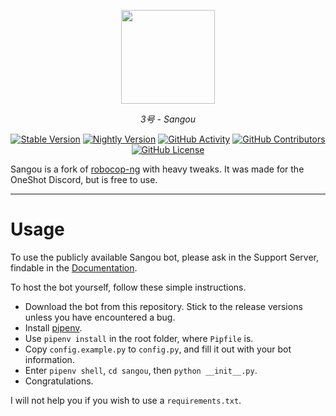 <p align="center">
    <a href="https://3gou.0ccu.lt"><picture><img width="150px" src="https://raw.githubusercontent.com/vrnavi/sangou/master/sangou/assets/sangou.png"></picture></a>
</p>
<p align="center"><i>3号 - Sangou</i></p>

<p align="center"><a href="https://github.com/vrnavi/sangou/releases/latest"><img alt="Stable Version" src="https://img.shields.io/badge/Stable-0.3.1-cyan?labelColor=black"></a> <a href="https://codeload.github.com/vrnavi/sangou/zip/refs/heads/master"><img alt="Nightly Version" src="https://img.shields.io/badge/Nightly-0.3.2-lightpink?labelColor=white"></a> <a href="https://github.com/vrnavi/sangou/commits/master/"><img alt="GitHub Activity" src="https://img.shields.io/github/commit-activity/w/vrnavi/sangou?logo=github&color=white&labelColor=black&label=Commits"></a> <a href="https://github.com/vrnavi/sangou/graphs/contributors"><img alt="GitHub Contributors" src="https://img.shields.io/github/contributors/vrnavi/sangou?color=lightpink&labelColor=white&label=Contribs"></a> <a href="https://github.com/vrnavi/sangou/blob/master/LICENSE"><img alt="GitHub License" src="https://img.shields.io/github/license/vrnavi/sangou?color=cyan&labelColor=black&label=License"></a></p>


Sangou is a fork of [robocop-ng](https://github.com/reswitched/robocop-ng) with heavy tweaks. It was made for the OneShot Discord, but is free to use. 

---

# Usage

To use the publicly available Sangou bot, please ask in the Support Server, findable in the [Documentation](https://3gou.0ccu.lt/).

To host the bot yourself, follow these simple instructions.

- Download the bot from this repository. Stick to the release versions unless you have encountered a bug.
- Install [pipenv](https://pipenv.pypa.io/en/latest/).
- Use `pipenv install` in the root folder, where `Pipfile` is.
- Copy `config.example.py` to `config.py`, and fill it out with your bot information.
- Enter `pipenv shell`, `cd sangou`, then `python __init__.py`.
- Congratulations.

I will not help you if you wish to use a `requirements.txt`.
